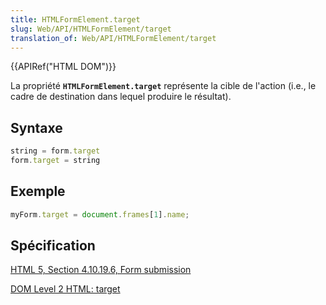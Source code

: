```yaml
---
title: HTMLFormElement.target
slug: Web/API/HTMLFormElement/target
translation_of: Web/API/HTMLFormElement/target
---
```

{{APIRef("HTML DOM")}}

La propriété **`HTMLFormElement.target`** représente la cible de l'action (i.e., le cadre de destination dans lequel produire le résultat).

## Syntaxe

```js
string = form.target
form.target = string
```

## Exemple

```js
myForm.target = document.frames[1].name;
```

## Spécification

[HTML 5, Section 4.10.19.6, Form submission](http://www.w3.org/TR/html5/association-of-controls-and-forms.html#dom-fs-method)

[DOM Level 2 HTML: target](http://www.w3.org/TR/DOM-Level-2-HTML/html.html#ID-6512890)

